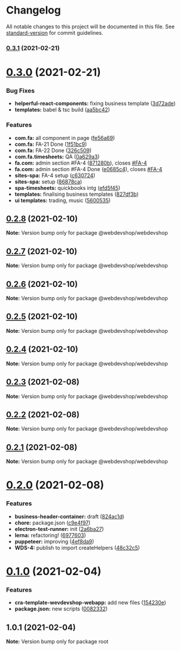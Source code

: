 # Changelog

All notable changes to this project will be documented in this file. See [standard-version](https://github.com/conventional-changelog/standard-version) for commit guidelines.

### [0.3.1](https://github.com/webdevshop/webdevshop/compare/v0.3.0...v0.3.1) (2021-02-21)

# [0.3.0](https://github.com/webdevshop/webdevshop/compare/v0.2.8...v0.3.0) (2021-02-21)


### Bug Fixes

* **helperful-react-components:** fixing business template ([3d72ade](https://github.com/webdevshop/webdevshop/commit/3d72adebf4ee64ea0f27b24f09bacfde19d41dbb))
* **templates:** babel & tsc build ([aa5bc42](https://github.com/webdevshop/webdevshop/commit/aa5bc42fad0921e2a52329918df438149c0d2526))


### Features

* **com.fa:** all component in page ([fe56a69](https://github.com/webdevshop/webdevshop/commit/fe56a69a687fed1848d80789d02bebc4f24101ed))
* **com.fa:** FA-21 Done ([1f51bc9](https://github.com/webdevshop/webdevshop/commit/1f51bc941f62ec56a085677da3804f1784fbcdc3))
* **com.fa:** FA-22 Done ([326c509](https://github.com/webdevshop/webdevshop/commit/326c509b66ef113e4465ff6735bf038e493b8923))
* **com.fa.timesheets:** QA ([0a629a3](https://github.com/webdevshop/webdevshop/commit/0a629a335332403ab058c98c95e58def7c219975))
* **fa.com:** admin section #FA-4 ([871280b](https://github.com/webdevshop/webdevshop/commit/871280b5c45f404997c0ac89b6d49eb51aa3dd73)), closes [#FA-4](https://github.com/webdevshop/webdevshop/issues/FA-4)
* **fa.com:** admin section #FA-4 Done ([e0685c4](https://github.com/webdevshop/webdevshop/commit/e0685c4edd6ad6f073b0b57b21e527e365afac76)), closes [#FA-4](https://github.com/webdevshop/webdevshop/issues/FA-4)
* **sites-spa:** FA-4 setup ([c630724](https://github.com/webdevshop/webdevshop/commit/c630724861f0ff1e409e6202ec1c9b5591adabc5))
* **sites-spa:** setup ([86878ca](https://github.com/webdevshop/webdevshop/commit/86878ca2e3b5a5c95018999c0d7bfd2426f4cff8))
* **spa-timesheets:** quickbooks intg ([efd5f45](https://github.com/webdevshop/webdevshop/commit/efd5f4582eb73aed8c6ef73d58f256ebc2c2e856))
* **templates:** finalising business templates ([827df3b](https://github.com/webdevshop/webdevshop/commit/827df3b646233a6da68b9256e49e6062afec4462))
* **ui templates:** trading, music ([5600535](https://github.com/webdevshop/webdevshop/commit/5600535603517bc36fdf3d640fc8b310588eb52e))





## [0.2.8](https://github.com/webdevshop/webdevshop/compare/v0.2.7...v0.2.8) (2021-02-10)

**Note:** Version bump only for package @webdevshop/webdevshop





## [0.2.7](https://github.com/webdevshop/webdevshop/compare/v0.2.6...v0.2.7) (2021-02-10)

**Note:** Version bump only for package @webdevshop/webdevshop





## [0.2.6](https://github.com/webdevshop/webdevshop/compare/v0.2.5...v0.2.6) (2021-02-10)

**Note:** Version bump only for package @webdevshop/webdevshop





## [0.2.5](https://github.com/webdevshop/webdevshop/compare/v0.2.4...v0.2.5) (2021-02-10)

**Note:** Version bump only for package @webdevshop/webdevshop





## [0.2.4](https://github.com/webdevshop/webdevshop/compare/v0.2.3...v0.2.4) (2021-02-10)

**Note:** Version bump only for package @webdevshop/webdevshop





## [0.2.3](https://github.com/webdevshop/webdevshop/compare/v0.2.2...v0.2.3) (2021-02-08)

**Note:** Version bump only for package @webdevshop/webdevshop





## [0.2.2](https://github.com/webdevshop/webdevshop/compare/v0.2.1...v0.2.2) (2021-02-08)

**Note:** Version bump only for package @webdevshop/webdevshop





## [0.2.1](https://github.com/webdevshop/webdevshop/compare/v0.2.0...v0.2.1) (2021-02-08)

**Note:** Version bump only for package @webdevshop/webdevshop





# [0.2.0](https://github.com/webdevshop/webdevshop/compare/v0.1.0...v0.2.0) (2021-02-08)


### Features

* **business-header-container:** draft ([824ac1d](https://github.com/webdevshop/webdevshop/commit/824ac1d560b51b0c869148e87df52891292e7db0))
* **chore:** package.json ([c9e4f97](https://github.com/webdevshop/webdevshop/commit/c9e4f971b1b3de6b9f1e8b6bd97606fd6ba7775a))
* **electron-test-runner:** init ([2a6ba27](https://github.com/webdevshop/webdevshop/commit/2a6ba2765dc853c89a686d2416bf9fdef4c7be12))
* **lerna:** refactoring! ([6977603](https://github.com/webdevshop/webdevshop/commit/697760324ef6ea104f6bfc013c7187595cf665e6))
* **puppeteer:** improving ([4ef8da9](https://github.com/webdevshop/webdevshop/commit/4ef8da922c4297c6cb3d6d4a2d93401729558cef))
* **WDS-4:** publish to import createHelpers ([48c32c5](https://github.com/webdevshop/webdevshop/commit/48c32c516efc3f1a6c0d39df3d31f0ed95dd22e6))





# [0.1.0](https://github.com/webdevshop/webdevshop-lerna/compare/v1.0.1...v0.1.0) (2021-02-04)


### Features

* **cra-template-wevdevshop-webapp:** add new files ([154230e](https://github.com/webdevshop/webdevshop-lerna/commit/154230e4937ca86642c21e78178ad44189081a7d))
* **package.json:** new scripts ([0082332](https://github.com/webdevshop/webdevshop-lerna/commit/00823325b4fe1cdff78e47251b10c1c3406b600f))





## 1.0.1 (2021-02-04)

**Note:** Version bump only for package root
